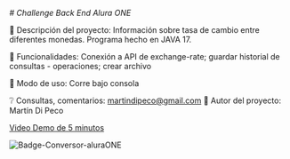<em> # Challenge Back End Alura ONE </em>

:blue_book: Descripción del proyecto: Información sobre tasa de cambio entre diferentes monedas. Programa hecho en JAVA 17.

:hammer: Funcionalidades: Conexión a API de exchange-rate; guardar historial de consultas - operaciones; crear archivo

:dart: Modo de uso: Corre bajo consola

:grey_question: Consultas, comentarios: martindipeco@gmail.com
:speech_balloon: Autor del proyecto: Martín Di Peco

[Video Demo de 5 minutos](https://www.loom.com/share/e19e485163ad474e8ccb65418f80379c?sid=72cf6f0c-8020-41e6-8b24-9ae3858c520f)

![Badge-Conversor-aluraONE](https://github.com/martindipeco/apiCambio/assets/82969412/7f0ea321-a946-4688-86f8-e354e790c491)

